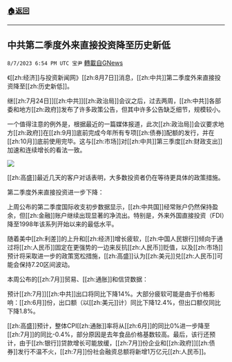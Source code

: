 ###  [:house:返回](README.md)
---


## 中共第二季度外来直接投资降至历史新低
`8/7/2023 6:54 PM UTC 宝尹` [轉載自GNews](https://gnews.org/articles/1533442)

《[[zh:经济]]与投资新闻网》[[zh:8月7日]]消息，[[zh:中共]]第二季度外来直接投资降至[[zh:历史新低]]。

继[[zh:7月24日]][[zh:中共]][[zh:政治局]]会议之后，过去两周，[[zh:中共]]各部委和地方[[zh:政府]]发布了许多政策公告，但其中许多公告缺乏细节，规模较小。

一个值得注意的例外是，根据最近的一篇媒体报道，此次[[zh:政治局]]会议要求地方[[zh:政府]]在[[zh:9月]]底前完成今年所有专项[[zh:债券]]配额的发行，并在[[zh:10月]]底前使用完毕。这与[[zh:市场]]对[[zh:中共]]第三季度[[zh:财政支出]]加速和连续增长的看法一致。

![](https://i.imgur.com/9qlCThQ.png)

[[zh:高盛]]最近几天的客户对话表明，大多数投资者仍在等待更具体的政策措施。

第二季度外来直接投资进一步下降：

上周公布的第二季度国际收支初步数据显示，[[zh:中共国]]经常账户仍然保持盈余，但[[zh:金融]]账户继续出现显著的净流出。特别是，外来外国直接投资（FDI）降至1998年该系列开始以来的最低水平。

随着美中[[zh:利差]]的上升和[[zh:经济]]增长疲软，[[zh:中国人民银行]]倾向于通过将[[zh:人民币]]固定在更强势的一边来反抗[[zh:人民币]]贬值，以及[[zh:市场]]预计将采取进一步的政策宽松措施，[[zh:高盛]]认为[[zh:美元]]兑[[zh:人民币]]可能会保持7.20区间波动。

本周公布的[[zh:7月]]贸易、[[zh:通胀]]和信贷数据：

预计[[zh:7月]][[zh:中共]]出口将同比下降14%。大部分疲软可能是由于价格影响：[[zh:6月]]份，出口额（以[[zh:美元]]计）同比下降12.4%，但出口额仅同比下降1.8%。

[[zh:高盛]]预计，整体CPI[[zh:通胀]]率将从[[zh:6月]]的同比0%进一步降至[[zh:7月]]的同比-0.4%，部分原因是去年食品价格基数较高。最后，该行还预计，由于[[zh:银行]]贷款增长可能放缓，[[zh:7月]]份企业和[[zh:政府]][[zh:债券]]发行不温不火，[[zh:7月]]份社会融资总额将新增1万亿元[[zh:人民币]]。
